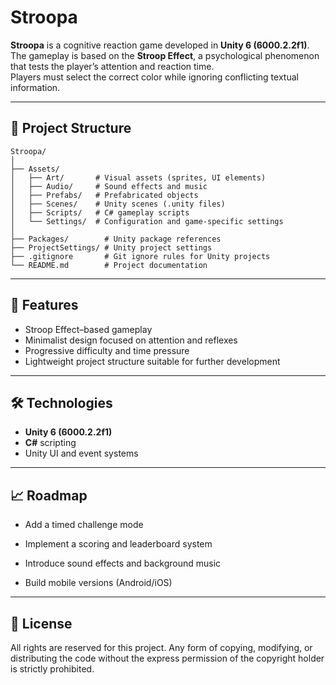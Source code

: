 # Stroopa

**Stroopa** is a cognitive reaction game developed in **Unity 6 (6000.2.2f1)**.  
The gameplay is based on the **Stroop Effect**, a psychological phenomenon that tests the player’s attention and reaction time.  
Players must select the correct color while ignoring conflicting textual information.

---

## 📂 Project Structure
```
Stroopa/
│
├── Assets/
│   ├── Art/       # Visual assets (sprites, UI elements)
│   ├── Audio/     # Sound effects and music
│   ├── Prefabs/   # Prefabricated objects
│   ├── Scenes/    # Unity scenes (.unity files)
│   ├── Scripts/   # C# gameplay scripts
│   └── Settings/  # Configuration and game-specific settings
│
├── Packages/        # Unity package references
├── ProjectSettings/ # Unity project settings
├── .gitignore       # Git ignore rules for Unity projects
└── README.md        # Project documentation
```

---

## 🚀 Features
- Stroop Effect–based gameplay
- Minimalist design focused on attention and reflexes
- Progressive difficulty and time pressure
- Lightweight project structure suitable for further development

---

## 🛠️ Technologies
- **Unity 6 (6000.2.2f1)**
- **C#** scripting
- Unity UI and event systems

---

## 📈 Roadmap

- Add a timed challenge mode

- Implement a scoring and leaderboard system

- Introduce sound effects and background music

- Build mobile versions (Android/iOS)

---

## 📜 License

All rights are reserved for this project. Any form of copying, modifying, or distributing the code without the express permission of the copyright holder is strictly prohibited.